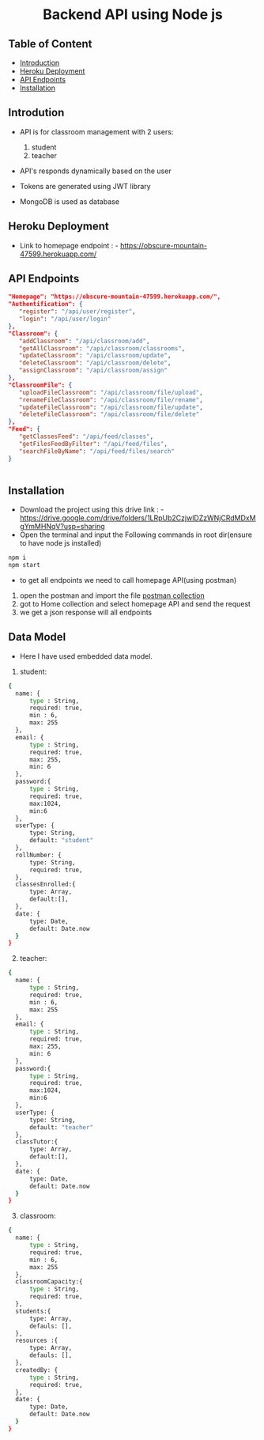 <div align="center">
  <h1>Backend API using Node js</h1>
</div>

## Table of Content

- [Introduction](#introduction)
- [Heroku Deployment](#heroku-deployment)
- [API Endpoints](#api-endpoints)
- [Installation](#installation)

## Introdution

- API is for classroom management with 2 users:
  1. student
  2. teacher

- API's responds dynamically based on the user
- Tokens are generated using JWT library
- MongoDB is used as database

## Heroku Deployment

- Link to homepage endpoint : - https://obscure-mountain-47599.herokuapp.com/

## API Endpoints

```json
"Homepage": "https://obscure-mountain-47599.herokuapp.com/",
"Authentification": {
   "register": "/api/user/register",
   "login": "/api/user/login"
},
"Classroom": {
   "addClassroom": "/api/classroom/add",
   "getAllClassroom": "/api/classroom/classrooms",
   "updateClassroom": "/api/classroom/update",
   "deleteClassroom": "/api/classroom/delete",
   "assignClassroom": "/api/classroom/assign"
},
"ClassroomFile": {
   "uploadFileClassroom": "/api/classroom/file/upload",
   "renameFileClassroom": "/api/classroom/file/rename",
   "updateFileClassroom": "/api/classroom/file/update",
   "deleteFileClassroom": "/api/classroom/file/delete"
},
"Feed": {
   "getClassesFeed": "/api/feed/classes",
   "getFilesFeedByFilter": "/api/feed/files",
   "searchFileByName": "/api/feed/files/search"
}
 
```

## Installation

- Download the project using this drive link : - https://drive.google.com/drive/folders/1LRpUb2CzjwlDZzWNjCRdMDxMgYmMHNqV?usp=sharing
- Open the terminal and input the Following commands in root dir(ensure to have node js installed)

```bash
npm i
npm start
```

- to get all endpoints we need to call homepage API(using postman)
1. open the postman and import the file [postman collection](https://drive.google.com/drive/folders/1Rw2awqvt7kfpnzzrehElJVof98D2T6kp?usp=sharing)
2. got to Home collection and select homepage API and send the request
3. we get a json response will all endpoints



## Data Model

- Here I have used embedded data model.

1. student:
```bash
{
  name: {
      type : String,
      required: true,
      min : 6,
      max: 255
  },
  email: {
      type : String,
      required: true,
      max: 255,
      min: 6
  },
  password:{
      type : String,
      required: true,
      max:1024,
      min:6
  },
  userType: {
      type: String,
      default: "student"
  },
  rollNumber: {
      type: String,
      required: true,
  },
  classesEnrolled:{
      type: Array,
      default:[],
  },
  date: {
      type: Date,
      default: Date.now
  }
}
```

2. teacher:
```bash
{
  name: {
      type : String,
      required: true,
      min : 6,
      max: 255
  },
  email: {
      type : String,
      required: true,
      max: 255,
      min: 6
  },
  password:{
      type : String,
      required: true,
      max:1024,
      min:6
  },
  userType: {
      type: String,
      default: "teacher"
  },
  classTutor:{
      type: Array,
      default:[],
  },
  date: {
      type: Date,
      default: Date.now
  }
}
```
3. classroom:
```bash
{
  name: {
      type : String,
      required: true,
      min : 6,
      max: 255
  },
  classroomCapacity:{
      type : String,
      required: true,
  },
  students:{
      type: Array,
      defauls: [],
  },
  resources :{
      type: Array,
      defauls: [],
  },
  createdBy: {
      type : String,
      required: true,
  },
  date: {
      type: Date,
      default: Date.now
  }
}
```



